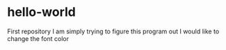 # hello-world
First repository
I am simply trying to figure this program out
I would like to change the font color
